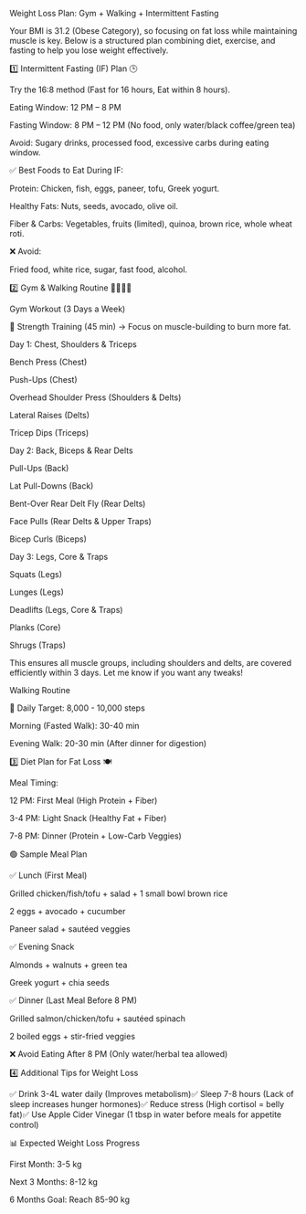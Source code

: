 Weight Loss Plan: Gym + Walking + Intermittent Fasting

Your BMI is 31.2 (Obese Category), so focusing on fat loss while maintaining muscle is key. Below is a structured plan combining diet, exercise, and fasting to help you lose weight effectively.

1️⃣ Intermittent Fasting (IF) Plan 🕒

Try the 16:8 method (Fast for 16 hours, Eat within 8 hours).

Eating Window: 12 PM – 8 PM

Fasting Window: 8 PM – 12 PM (No food, only water/black coffee/green tea)

Avoid: Sugary drinks, processed food, excessive carbs during eating window.

✅ Best Foods to Eat During IF:

Protein: Chicken, fish, eggs, paneer, tofu, Greek yogurt.

Healthy Fats: Nuts, seeds, avocado, olive oil.

Fiber & Carbs: Vegetables, fruits (limited), quinoa, brown rice, whole wheat roti.

❌ Avoid:

Fried food, white rice, sugar, fast food, alcohol.

2️⃣ Gym & Walking Routine 🏋️‍♂️🚶‍♂️

Gym Workout (3 Days a Week)

🔹 Strength Training (45 min) → Focus on muscle-building to burn more fat.

Day 1: Chest, Shoulders & Triceps

Bench Press (Chest)

Push-Ups (Chest)

Overhead Shoulder Press (Shoulders & Delts)

Lateral Raises (Delts)

Tricep Dips (Triceps)


Day 2: Back, Biceps & Rear Delts

Pull-Ups (Back)

Lat Pull-Downs (Back)

Bent-Over Rear Delt Fly (Rear Delts)

Face Pulls (Rear Delts & Upper Traps)

Bicep Curls (Biceps)


Day 3: Legs, Core & Traps

Squats (Legs)

Lunges (Legs)

Deadlifts (Legs, Core & Traps)

Planks (Core)

Shrugs (Traps)



This ensures all muscle groups, including shoulders and delts, are covered efficiently within 3 days. Let me know if you want any tweaks!



Walking Routine

🔹 Daily Target: 8,000 - 10,000 steps

Morning (Fasted Walk): 30-40 min

Evening Walk: 20-30 min (After dinner for digestion)

3️⃣ Diet Plan for Fat Loss 🍽️

Meal Timing:

12 PM: First Meal (High Protein + Fiber)

3-4 PM: Light Snack (Healthy Fat + Fiber)

7-8 PM: Dinner (Protein + Low-Carb Veggies)

🟢 Sample Meal Plan

✅ Lunch (First Meal)

Grilled chicken/fish/tofu + salad + 1 small bowl brown rice

2 eggs + avocado + cucumber

Paneer salad + sautéed veggies

✅ Evening Snack

Almonds + walnuts + green tea

Greek yogurt + chia seeds

✅ Dinner (Last Meal Before 8 PM)

Grilled salmon/chicken/tofu + sautéed spinach

2 boiled eggs + stir-fried veggies

❌ Avoid Eating After 8 PM (Only water/herbal tea allowed)

4️⃣ Additional Tips for Weight Loss

✅ Drink 3-4L water daily (Improves metabolism)✅ Sleep 7-8 hours (Lack of sleep increases hunger hormones)✅ Reduce stress (High cortisol = belly fat)✅ Use Apple Cider Vinegar (1 tbsp in water before meals for appetite control)

📊 Expected Weight Loss Progress

First Month: 3-5 kg

Next 3 Months: 8-12 kg

6 Months Goal: Reach 85-90 kg
